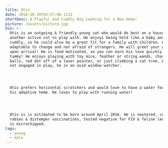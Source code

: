 ```yaml
---
title: Otis
date: 2018-10-28T03:57:06.111Z
shortDesc: A Playful and Cuddly Boy Looking for a New Home!
picture: /assets/picture.jpg
bio: >-
  Otis is an outgoing & friendly young cat who would do best on a household with
  another active cat to play with. He enjoys being held like a baby and is
  cuddly, so he could also be a great fit for a family with children. He is very
  adaptable to change and not afraid of strangers. He will greet your guests
  upon arrival! He is food motivated, so you can earn his love quickly thru his
  tummy! He enjoys playing with toy mice, feather or string wands, chasing
  balls, red dot off of a laser pointer, or just climbing a cat tree. When he is
  not engaged in play, he in an avid window watcher.




  Otis prefers horizontal scratchers and would love to have a water fountain in
  his adoptive home. He loves to play with running water!




  Otis is is estimated to be born around April 2016. He is neutered, current on
  rabies & distemper vaccinations, tested negative for FIV & feline leukemia and
  is microchipped.
tags:
  - young
  - male
---
```


